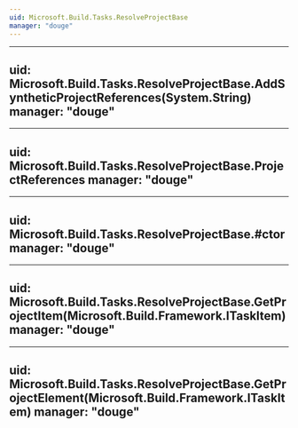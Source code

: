 ```yaml
---
uid: Microsoft.Build.Tasks.ResolveProjectBase
manager: "douge"
---
```


---
uid: Microsoft.Build.Tasks.ResolveProjectBase.AddSyntheticProjectReferences(System.String)
manager: "douge"
---

---
uid: Microsoft.Build.Tasks.ResolveProjectBase.ProjectReferences
manager: "douge"
---

---
uid: Microsoft.Build.Tasks.ResolveProjectBase.#ctor
manager: "douge"
---

---
uid: Microsoft.Build.Tasks.ResolveProjectBase.GetProjectItem(Microsoft.Build.Framework.ITaskItem)
manager: "douge"
---

---
uid: Microsoft.Build.Tasks.ResolveProjectBase.GetProjectElement(Microsoft.Build.Framework.ITaskItem)
manager: "douge"
---
